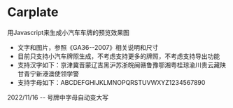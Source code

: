 Carplate
========

用Javascript来生成小汽车车牌的预览效果图

* 文字和图片，参照《GA36--2007》相关说明和尺寸<br/>
* 目前只支持小汽车牌照生成，不考虑支持更多的牌照，不考虑支持导出功能<br/>
* 支持汉字如下：京津冀晋蒙辽吉黑沪苏浙皖闽赣鲁豫鄂湘粤桂琼渝川贵云藏陕甘青宁新港澳使领学警<br/>
* 支持字母如下：ABCDEFGHIJKLMNOPQRSTUVWXYZ1234567890

2022/11/16
   --  号牌中字母自动变大写
